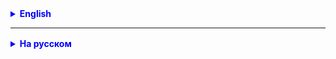 
<details style="margin-top: 16px">
  <summary style="cursor: pointer; color: blue;"><b>English</b></summary>

**Task 1**
By analogy with the Album application, develop the Event application.

**Task 2.(*)**
Create the **Forum** application according to UML.


</details>

<hr>

<details style="margin-top: 16px">
  <summary style="cursor: pointer; color: blue;"><b>На русском</b></summary>

**Задача 1**
По аналогии с приложением Album разработать приложение
Event-Calendar (список событий).


**Задача 2.(*)**
Создать аппликацию **Forum** согласно UML-схеме.


</details>
